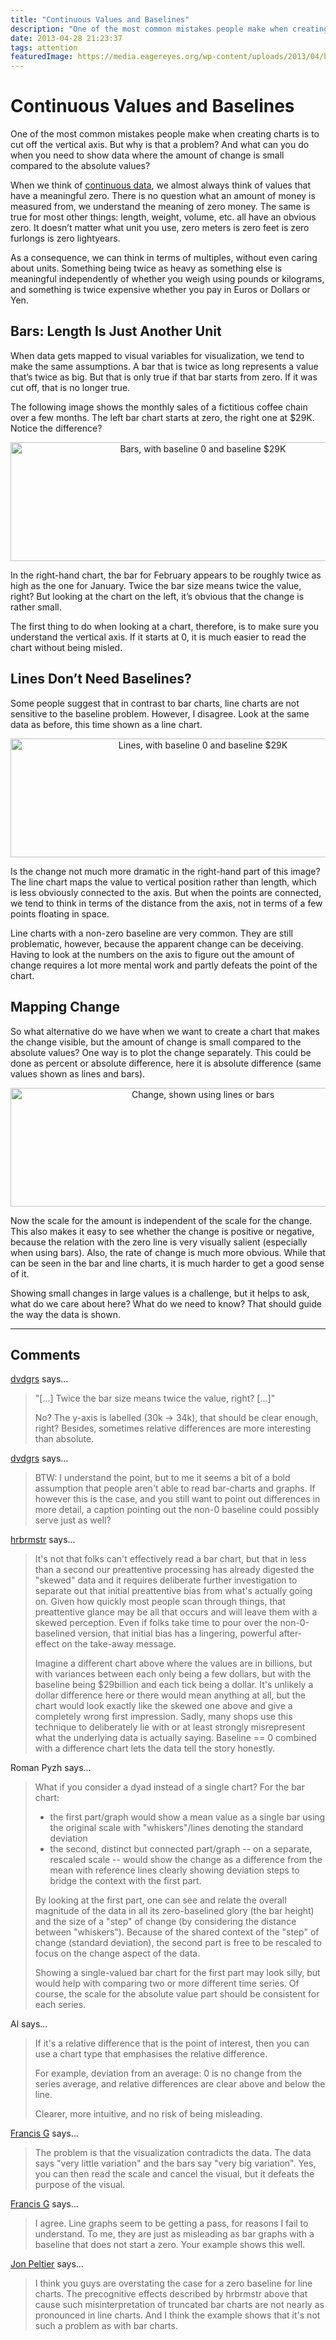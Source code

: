 ```yaml
---
title: "Continuous Values and Baselines"
description: "One of the most common mistakes people make when creating charts is to cut off the vertical axis. But why is that a problem? And what can you do when you need to show data where the amount of change is small compared to the absolute values?"
date: 2013-04-28 21:23:37
tags: attention
featuredImage: https://media.eagereyes.org/wp-content/uploads/2013/04/baseline-change.png
---
```


# Continuous Values and Baselines

One of the most common mistakes people make when creating charts is to cut off the vertical axis. But why is that a problem? And what can you do when you need to show data where the amount of change is small compared to the absolute values?

When we think of <a title="Data: Continuous vs. Categorical" href="/basics/data-continuous-vs-categorical">continuous data</a>, we almost always think of values that have a meaningful zero. There is no question what an amount of money is measured from, we understand the meaning of zero money. The same is true for most other things: length, weight, volume, etc. all have an obvious zero. It doesn’t matter what unit you use, zero meters is zero feet is zero furlongs is zero lightyears.

As a consequence, we can think in terms of multiples, without even caring about units. Something being twice as heavy as something else is meaningful independently of whether you weigh using pounds or kilograms, and something is twice expensive whether you pay in Euros or Dollars or Yen.

## Bars: Length Is Just Another Unit

When data gets mapped to visual variables for visualization, we tend to make the same assumptions. A bar that is twice as long represents a value that’s twice as big. But that is only true if that bar starts from zero. If it was cut off, that is no longer true.

The following image shows the monthly sales of a fictitious coffee chain over a few months. The left bar chart starts at zero, the right one at $29K. Notice the difference?

<p align="center"><img class="aligncenter size-full wp-image-2336" alt="Bars, with baseline 0 and baseline $29K" src="https://media.eagereyes.org/wp-content/uploads/2013/04/baseline-bars.png" width="600" height="190" /></p>

In the right-hand chart, the bar for February appears to be roughly twice as high as the one for January. Twice the bar size means twice the value, right? But looking at the chart on the left, it’s obvious that the change is rather small.

The first thing to do when looking at a chart, therefore, is to make sure you understand the vertical axis. If it starts at 0, it is much easier to read the chart without being misled.

## Lines Don’t Need Baselines?

Some people suggest that in contrast to bar charts, line charts are not sensitive to the baseline problem. However, I disagree. Look at the same data as before, this time shown as a line chart.

<p align="center"><img class="aligncenter size-full wp-image-2338" alt="Lines, with baseline 0 and baseline $29K" src="https://media.eagereyes.org/wp-content/uploads/2013/04/baseline-lines.png" width="600" height="190" /></p>

Is the change not much more dramatic in the right-hand part of this image? The line chart maps the value to vertical position rather than length, which is less obviously connected to the axis. But when the points are connected, we tend to think in terms of the distance from the axis, not in terms of a few points floating in space.

Line charts with a non-zero baseline are very common. They are still problematic, however, because the apparent change can be deceiving. Having to look at the numbers on the axis to figure out the amount of change requires a lot more mental work and partly defeats the point of the chart.

## Mapping Change

So what alternative do we have when we want to create a chart that makes the change visible, but the amount of change is small compared to the absolute values? One way is to plot the change separately. This could be done as percent or absolute difference, here it is absolute difference (same values shown as lines and bars).

<p align="center"><img class="aligncenter size-full wp-image-2337" alt="Change, shown using lines or bars" src="https://media.eagereyes.org/wp-content/uploads/2013/04/baseline-change.png" width="600" height="190" /></p>

Now the scale for the amount is independent of the scale for the change. This also makes it easy to see whether the change is positive or negative, because the relation with the zero line is very visually salient (especially when using bars). Also, the rate of change is much more obvious. While that can be seen in the bar and line charts, it is much harder to get a good sense of it.

Showing small changes in large values is a challenge, but it helps to ask, what do we care about here? What do we need to know? That should guide the way the data is shown.


<PostedBy />


<aside class="comments">

---
## Comments

<a href="http://www.graus.nu" rel="nofollow noopener" target="_blank">dvdgrs</a> says…
>	"[...] Twice the bar size means twice the value, right? [...]"
>	
>	No? The y-axis is labelled (30k -&gt; 34k), that should be clear enough, right?
>	Besides, sometimes relative differences are more interesting than absolute.

<a href="http://www.graus.nu" rel="nofollow noopener" target="_blank">dvdgrs</a> says…
>	BTW: I understand the point, but to me it seems a bit of a bold assumption that people aren't able to read bar-charts and graphs. If however this is the case, and you still want to point out differences in more detail, a caption pointing out the non-0 baseline could possibly serve just as well?

<a href="http://rud.is/" rel="nofollow noopener" target="_blank">hrbrmstr</a> says…
>	It's not that folks can't effectively read a bar chart, but that in less than a second our preattentive processing has already digested the "skewed" data and it requires deliberate further investigation to separate out that initial preattentive bias from what's actually going on. Given how quickly most people scan through things, that preattentive glance may be all that occurs and will leave them with a skewed perception. Even if folks take time to pour over the non-0-baselined version, that initial bias has a lingering, powerful after-effect on the take-away message.
>	
>	Imagine a different chart above where the values are in billions, but with variances between each only being a few dollars, but with the baseline being $29billion and each tick being a dollar. It's unlikely a dollar difference here or there would mean anything at all, but the chart would look exactly like the skewed one above and give a completely wrong first impression. Sadly, many shops use this technique to deliberately lie with or at least strongly misrepresent what the underlying data is actually saying. Baseline == 0 combined with a difference chart lets the data tell the story honestly.

Roman Pyzh says…
>	What if you consider a dyad instead of a single chart? For the bar chart:
>	 - the first part/graph would show a mean value as a single bar using the original scale with "whiskers"/lines denoting the standard deviation
>	 - the second, distinct but connected part/graph -- on a separate, rescaled scale -- would show the change as a difference from the mean with reference lines clearly showing deviation steps to bridge the context with the first part.
>	
>	By looking at the first part, one can see and relate the overall magnitude of the data in all its zero-baselined glory (the bar height) and the size of a "step" of change (by considering the distance between "whiskers"). Because of the shared context of the "step" of change (standard deviation), the second part is free to be rescaled to focus on the change aspect of the data.
>	
>	Showing a single-valued bar chart for the first part may look silly, but would help with comparing two or more different time series. Of course, the scale for the absolute value part should be consistent for each series.

Al says…
>	If it's a relative difference that is the point of interest, then you can use a chart type that emphasises the relative difference. 
>	
>	For example, deviation from an average: 0 is no change from the series average, and relative differences are clear above and below the line.
>	
>	Clearer, more intuitive, and no risk of being misleading.

<a href="http://infodez.wordpress.com/" rel="nofollow noopener" target="_blank">Francis G</a> says…
>	The problem is that the visualization contradicts the data. The data says "very little variation" and the bars say "very big variation". Yes, you can then read the scale and cancel the visual, but it defeats the purpose of the visual.

<a href="http://infodez.wordpress.com/" rel="nofollow noopener" target="_blank">Francis G</a> says…
>	I agree. Line graphs seem to be getting a pass, for reasons I fail to understand. To me, they are just as misleading as bar graphs with a baseline that does not start a zero. Your example shows this well.

<a href="http://peltiertech.com/WordPress/" rel="nofollow noopener" target="_blank">Jon Peltier</a> says…
>	I think you guys are overstating the case for a zero baseline for line charts. The precognitive effects described by hrbrmstr above that cause such misinterpretation of truncated bar charts are not nearly as pronounced in line charts. And I think the example shows that it's not such a problem as with bar charts.

</aside>

